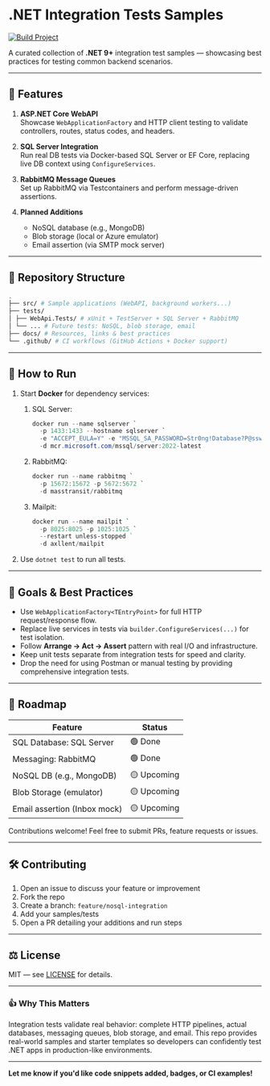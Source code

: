 ﻿# .NET Integration Tests Samples
[![Build Project](https://github.com/thiagolunardi/dotnet-integration-tests/actions/workflows/build.yml/badge.svg)](https://github.com/thiagolunardi/dotnet-integration-tests/actions/workflows/build.yml)

A curated collection of **.NET 9+** integration test samples — showcasing best practices for testing common backend scenarios.

---

## 🚀 Features

1. **ASP.NET Core WebAPI**  
   Showcase `WebApplicationFactory` and HTTP client testing to validate controllers, routes, status codes, and headers.

2. **SQL Server Integration**  
   Run real DB tests via Docker-based SQL Server or EF Core, replacing live DB context using `ConfigureServices`.

3. **RabbitMQ Message Queues**  
   Set up RabbitMQ via Testcontainers and perform message-driven assertions.

4. **Planned Additions**
    - NoSQL database (e.g., MongoDB)
    - Blob storage (local or Azure emulator)
    - Email assertion (via SMTP mock server)

---

## 📂 Repository Structure
```bash
.
├── src/ # Sample applications (WebAPI, background workers...)
├── tests/
│ ├── WebApi.Tests/ # xUnit + TestServer + SQL Server + RabbitMQ
│ └── ... # Future tests: NoSQL, blob storage, email
├── docs/ # Resources, links & best practices
└── .github/ # CI workflows (GitHub Actions + Docker support)
```

---

## 🧪 How to Run

1. Start **Docker** for dependency services:
   1. SQL Server: 
      ```powershell
      docker run --name sqlserver `
        -p 1433:1433 --hostname sqlserver `
        -e "ACCEPT_EULA=Y" -e "MSSQL_SA_PASSWORD=Str0ng!Database?P@ssword0" `
        -d mcr.microsoft.com/mssql/server:2022-latest
      ``` 
   1. RabbitMQ:
      ```powershell
      docker run --name rabbitmq `
        -p 15672:15672 -p 5672:5672 `
        -d masstransit/rabbitmq
      ``` 
      
   1. Mailpit:
      ```powershell
      docker run --name mailpit `
        -p 8025:8025 -p 1025:1025 `
        --restart unless-stopped `         
        -d axllent/mailpit      
      ```

1. Use `dotnet test` to run all tests.

---

## 🎯 Goals & Best Practices

- Use `WebApplicationFactory<TEntryPoint>` for full HTTP request/response flow.
- Replace live services in tests via `builder.ConfigureServices(...)` for test isolation.
- Follow **Arrange → Act → Assert** pattern with real I/O and infrastructure.
- Keep unit tests separate from integration tests for speed and clarity.
- Drop the need for using Postman or manual testing by providing comprehensive integration tests.

---

## 📅 Roadmap

| Feature                      | Status      |
|------------------------------|-------------|
| SQL Database: SQL Server     | 🟢 Done     |
| Messaging: RabbitMQ          | 🟢 Done     |
| NoSQL DB (e.g., MongoDB)     | 🟡 Upcoming |
| Blob Storage (emulator)      | 🟡 Upcoming |
| Email assertion (Inbox mock) | 🟡 Upcoming |

Contributions welcome! Feel free to submit PRs, feature requests or issues.

---

## 🛠️ Contributing

1. Open an issue to discuss your feature or improvement
1. Fork the repo 
1. Create a branch: `feature/nosql-integration`
1. Add your samples/tests
1. Open a PR detailing your additions and run steps

---

## ⚖️ License

MIT — see [LICENSE](LICENSE) for details.

---

### 👍 Why This Matters

Integration tests validate real behavior: complete HTTP pipelines, actual databases, messaging queues, blob storage, and email. This repo provides real-world samples and starter templates so developers can confidently test .NET apps in production-like environments.

---

**Let me know if you'd like code snippets added, badges, or CI examples!**
